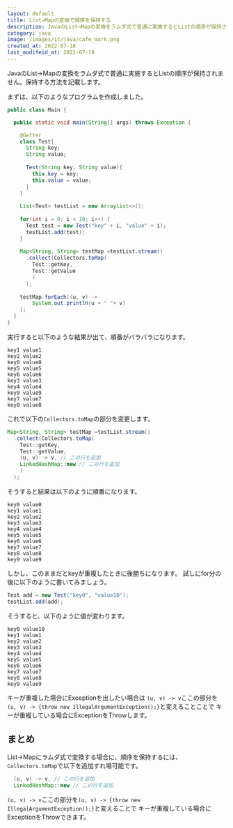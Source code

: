 ```yaml
---
layout: default
title: List→Mapの変換で順序を保持する
description: JavaのList→Mapの変換をラムダ式で普通に実施するとListの順序が保持されません。保持する方法を記載します。
category: java
image: /images/it/java/cafe_mark.png
created_at: 2022-07-18
last_modifeid_at: 2022-07-19
---
```


JavaのList→Mapの変換をラムダ式で普通に実施するとListの順序が保持されません。保持する方法を記載します。

まずは、以下のようなプログラムを作成しました。

```Java
public class Main {

  public static void main(String[] args) throws Exception {

    @Getter
    class Test{
      String key;
      String value;
      
      Test(String key, String value){
        this.key = key;
        this.value = value;
      }
    }
    
    List<Test> testList = new ArrayList<>();
    
    for(int i = 0; i < 10; i++) {
      Test test = new Test("key" + i, "value" + i);
      testList.add(test);
    }
    
    Map<String, String> testMap =testList.stream()
      .collect(Collectors.toMap(
        Test::getKey,
        Test::getValue
        )
      );
    
    testMap.forEach((u, v) -> 
        System.out.println(u + " "+ v)
    );  
  }
}
```

実行すると以下のような結果が出て、順番がバラバラになります。

```
key1 value1
key2 value2
key0 value0
key5 value5
key6 value6
key3 value3
key4 value4
key9 value9
key7 value7
key8 value8

```

これで以下の`Collectors.toMap`の部分を変更します。

```Java
Map<String, String> testMap =testList.stream()
  .collect(Collectors.toMap(
    Test::getKey,
    Test::getValue,
    (u, v) -> v, // この行を追加
    LinkedHashMap::new // この行を追加
    )
  );
```

そうすると結果は以下のように順番になります。

```
key0 value0
key1 value1
key2 value2
key3 value3
key4 value4
key5 value5
key6 value6
key7 value7
key8 value8
key9 value9
```

しかし、このままだとkeyが重複したときに後勝ちになります。
試しにfor分の後に以下のように書いてみましょう。

```Java
Test add = new Test("key0", "value10");
testList.add(add);
```

そうすると、以下のように値が変わります。
```
key0 value10
key1 value1
key2 value2
key3 value3
key4 value4
key5 value5
key6 value6
key7 value7
key8 value8
key9 value9
```

キーが重複した場合にExceptionを出したい場合は
`(u, v) -> v`ここの部分を`(u, v) -> {throw new IllegalArgumentException();}`と変えることことで
キーが重複している場合にExceptionをThrowします。


## まとめ

List→Mapにラムダ式で変換する場合に、順序を保持するには、`Collectors.toMap`で以下を追加すれ場可能です。
```Java
  (u, v) -> v, // この行を追加
  LinkedHashMap::new // この行を追加
```

`(u, v) -> v`ここの部分を`(u, v) -> {throw new IllegalArgumentException();}`と変えることで
キーが重複している場合にExceptionをThrowできます。
